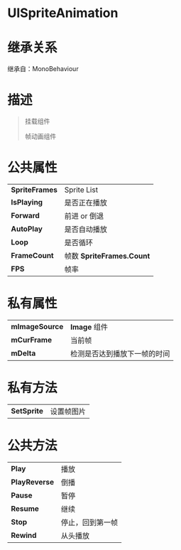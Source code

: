 # UISpriteAnimation

# 继承关系

继承自：MonoBehaviour

# 描述

> 挂载组件
>
> 帧动画组件

# 公共属性

|                  |                             |
| ---------------- | --------------------------- |
| **SpriteFrames** | Sprite List                 |
| **IsPlaying**    | 是否正在播放                |
| **Forward**      | 前进 or 倒退                |
| **AutoPlay**     | 是否自动播放                |
| **Loop**         | 是否循环                    |
| **FrameCount**   | 帧数 **SpriteFrames.Count** |
| **FPS**          | 帧率                        |

# 私有属性

|                  |                              |
| ---------------- | ---------------------------- |
| **mImageSource** | **Image** 组件               |
| **mCurFrame**    | 当前帧                       |
| **mDelta**       | 检测是否达到播放下一帧的时间 |

# 私有方法

|               |            |
| ------------- | ---------- |
| **SetSprite** | 设置帧图片 |

# 公共方法

|                 |                  |
| --------------- | ---------------- |
| **Play**        | 播放             |
| **PlayReverse** | 倒播             |
| **Pause**       | 暂停             |
| **Resume**      | 继续             |
| **Stop**        | 停止，回到第一帧 |
| **Rewind**      | 从头播放         |

